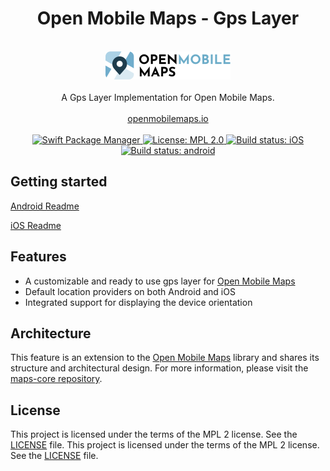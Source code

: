 <h1 align="center">Open Mobile Maps - Gps Layer</h1>
<br />
<div align="center">
  <img width="200" height="45" src="logo.svg" />
  <br />
  <br />
  A Gps Layer Implementation for Open Mobile Maps.
  <br />
  <br />
  <a href="https://openmobilemaps.io/">openmobilemaps.io</a>
</div>
<br />

<div align="center">
    <!-- SPM -->
    <a href="https://github.com/apple/swift-package-manager">
      <img alt="Swift Package Manager"
      src="https://img.shields.io/badge/SPM-%E2%9C%93-brightgreen.svg?style=flat">
    </a>
    <!-- License -->
    <a href="https://github.com/openmobilemaps/layer-gps/blob/master/LICENSE">
      <img alt="License: MPL 2.0"
      src="https://img.shields.io/badge/License-MPL%202.0-brightgreen.svg">
    </a>
    <!-- iOS Build -->
    <a href="https://github.com/openmobilemaps/layer-gps/actions/workflows/ios.yml">
      <img alt="Build status: iOS"
      src="https://github.com/openmobilemaps/layer-gps/actions/workflows/ios.yml/badge.svg">
    </a>
    <!-- android Build -->
    <a href="https://github.com/openmobilemaps/layer-gps/actions/workflows/android.yml">
      <img alt="Build status: android"
      src="https://github.com/openmobilemaps/layer-gps/actions/workflows/android.yml/badge.svg">
    </a>
</div>

## Getting started

[Android Readme](./android/)

[iOS Readme](./ios/)

## Features
* A customizable and ready to use gps layer for [Open Mobile Maps](https://openmobilemaps.io/)
* Default location providers on both Android and iOS
* Integrated support for displaying the device orientation

## Architecture

This feature is an extension to the [Open Mobile Maps](https://openmobilemaps.io/) library and shares its structure and architectural design. For more information, please visit the [maps-core repository](https://github.com/openmobilemaps/maps-core).

## License
This project is licensed under the terms of the MPL 2 license. See the [LICENSE](LICENSE) file.
This project is licensed under the terms of the MPL 2 license. See the [LICENSE](LICENSE) file.
